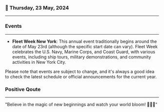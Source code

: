 ### 📅 Thursday, 23 May, 2024
------
### Events
------
- **Fleet Week New York**: This annual event traditionally begins around the date of May 23rd (although the specific start date can vary). Fleet Week celebrates the U.S. Navy, Marine Corps, and Coast Guard, with various events, including ship tours, military demonstrations, and community activities in New York City.

Please note that events are subject to change, and it's always a good idea to check the latest schedule or official announcements for the current year.
### Positive Qoute
------
"Believe in the magic of new beginnings and watch your world bloom! 🌱✨🌟"
